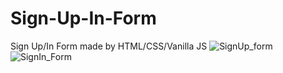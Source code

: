 # Sign-Up-In-Form
Sign Up/In Form made by HTML/CSS/Vanilla JS
![SignUp_form](https://github.com/Alex-Stranger-Dev/Sign-Up-In-Form/assets/118556086/735ed9de-7919-45f4-9a12-049334f7f701)
![SignIn_Form](https://github.com/Alex-Stranger-Dev/Sign-Up-In-Form/assets/118556086/224cab1f-b5e0-4b70-b7c6-ea858fc28bad)
